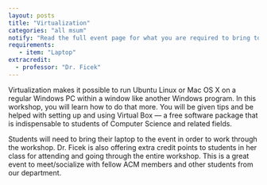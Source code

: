 ```yaml
---
layout: posts
title: "Virtualization"
categories: "all msum"
notify: "Read the full event page for what you are required to bring to the event."
requirements:
   - item: "Laptop"
extracredit:
  - professor: "Dr. Ficek"
---
```

Virtualization makes it possible to run Ubuntu Linux or Mac OS X on a regular Windows PC within a window like another Windows program. In this workshop, you will learn how to do that more. You will be given tips and be helped with setting up and using Virtual Box — a free software package that is indispensable to students of Computer Science and related fields.



Students will need to bring their laptop to the event in order to work through the workshop.  Dr. Ficek is also offering extra credit points to students in her class for attending and going through the entire workshop.  This is a great event to meet/socialize with fellow ACM members and other students from our department.
